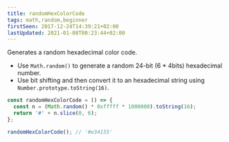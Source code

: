 ```yaml
---
title: randomHexColorCode
tags: math,random,beginner
firstSeen: 2017-12-24T14:39:21+02:00
lastUpdated: 2021-01-08T00:23:44+02:00
---
```


Generates a random hexadecimal color code.

- Use `Math.random()` to generate a random 24-bit (6 \* 4bits) hexadecimal number.
- Use bit shifting and then convert it to an hexadecimal string using `Number.prototype.toString(16)`.

```js
const randomHexColorCode = () => {
  const n = (Math.random() * 0xfffff * 1000000).toString(16);
  return '#' + n.slice(0, 6);
};
```

```js
randomHexColorCode(); // '#e34155'
```
